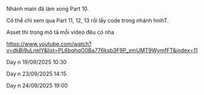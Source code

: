 Nhánh main đã làm xong Part 10. 

Có thể chỉ xem qua Part 11, 12, 13 rồi lấy code trong nhánh hnihT.

Asset thì trong mô tả mỗi video đêu có nha

https://www.youtube.com/watch?v=dkBj9uLnelY&list=PL6bqhqO0Ba776ksb3F9P_xmUMT9WvmfFT&index=11

Day n 19/09/2025 10:30

Day n 23/09/2025 14:15

Day n 24/09/2025 19:00

